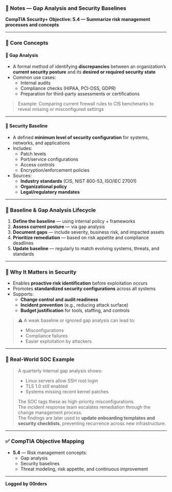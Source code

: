 ### 📘 Notes — Gap Analysis and Security Baselines  
**CompTIA Security+ Objective: 5.4 — Summarize risk management processes and concepts**

---

### 🧠 Core Concepts

#### 🔎 Gap Analysis
- A formal method of identifying **discrepancies** between an organization’s **current security posture** and its **desired or required security state**
- Common use cases:
  - Internal audits
  - Compliance checks (HIPAA, PCI-DSS, GDPR)
  - Preparation for third-party assessments or certifications

> Example: Comparing current firewall rules to CIS benchmarks to reveal missing or misconfigured settings

---

#### 🧱 Security Baseline
- A defined **minimum level of security configuration** for systems, networks, and applications
- Includes:
  - Patch levels
  - Port/service configurations
  - Access controls
  - Encryption/enforcement policies
- Sources:
  - **Industry standards** (CIS, NIST 800-53, ISO/IEC 27001)
  - **Organizational policy**
  - **Legal/regulatory mandates**

---

### 🔁 Baseline & Gap Analysis Lifecycle

1. **Define the baseline** — using internal policy + frameworks  
2. **Assess current posture** — via gap analysis  
3. **Document gaps** — include severity, business risk, and impacted assets  
4. **Prioritize remediation** — based on risk appetite and compliance deadlines  
5. **Update baseline** — regularly to match evolving systems, threats, and standards

---

### 🔐 Why It Matters in Security

- Enables **proactive risk identification** before exploitation occurs
- Promotes **standardized security configurations** across all systems
- Supports:
  - **Change control and audit readiness**
  - **Incident prevention** (e.g., reducing attack surface)
  - **Budget justification** for tools, staffing, and controls

> ⚠️ A weak baseline or ignored gap analysis can lead to:
> - Misconfigurations
> - Compliance failures
> - Easier exploitation by attackers

---

### 💼 Real-World SOC Example

> A quarterly internal gap analysis shows:
> - Linux servers allow SSH root login  
> - TLS 1.0 still enabled  
> - Systems missing recent kernel patches  
>  
> The SOC tags these as high-priority misconfigurations.  
> The incident response team escalates remediation through the change management process.  
> The findings are later used to **update onboarding templates and security checklists**, preventing recurrence across new infrastructure.

---

### ✅ CompTIA Objective Mapping

- **5.4** — Risk management concepts:
  - Gap analysis
  - Security baselines
  - Threat modeling, risk appetite, and continuous improvement

---

**Logged by 00rders**
